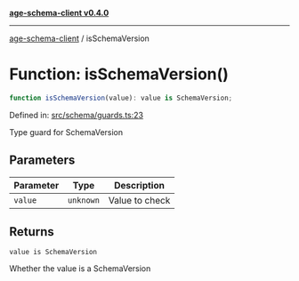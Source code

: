 [**age-schema-client v0.4.0**](../index.md)

***

[age-schema-client](../index.md) / isSchemaVersion

# Function: isSchemaVersion()

```ts
function isSchemaVersion(value): value is SchemaVersion;
```

Defined in: [src/schema/guards.ts:23](https://github.com/standardbeagle/ageSchemaClient/blob/main/src/schema/guards.ts#L23)

Type guard for SchemaVersion

## Parameters

| Parameter | Type | Description |
| ------ | ------ | ------ |
| `value` | `unknown` | Value to check |

## Returns

`value is SchemaVersion`

Whether the value is a SchemaVersion
